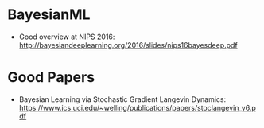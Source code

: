 # BayesianML
* Good overview at NIPS 2016: http://bayesiandeeplearning.org/2016/slides/nips16bayesdeep.pdf

# Good Papers
* Bayesian Learning via Stochastic Gradient Langevin Dynamics: https://www.ics.uci.edu/~welling/publications/papers/stoclangevin_v6.pdf
